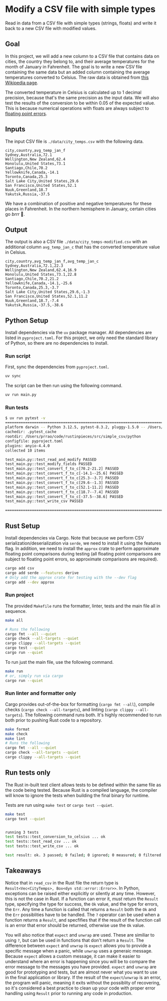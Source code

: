 # Modify a CSV file with simple types

Read in data from a CSV file with simple types (strings, floats) and write it back to a new CSV file with modified values.

## Goal

In this project, we will add a new column to a CSV file that contains data on cities, the country they
belong to, and their average temperatures for the month of January in Fahrenheit. The goal is to write a new CSV file containing
the same data but an added column containing the average temperatures converted to Celsius. The raw
data is obtained from [this Wikipedia page](https://en.wikipedia.org/wiki/List_of_cities_by_average_temperature).

The converted temperature in Celsius is calculated up to 1 decimal precision, because that's
the same precision as the input data. We will also test the results of the conversion
to be within 0.05 of the expected value. This is because numerical operations with floats
are always subject to [floating point errors](https://docs.python.org/3/tutorial/floatingpoint.html).

## Inputs

The input CSV file is `./data/city_temps.csv` with the following data.

```csv
city,country,avg_temp_jan_f
Sydney,Australia,72.1
Wellington,New Zealand,62.4
Honolulu,United States,73.1
Santiago,Chile,70.2
Yellowknife,Canada,-14.1
Toronto,Canada,25.3
Salt Lake City,United States,29.6
San Francisco,United States,52.1
Nuuk,Greenland,18.7
Yakutsk,Russia,-37.5
```

We have a combination of positive and negative temperatures for these places in Fahrenheit.
In the northern hemisphere in January, certain cities go _brrr_ 🥶.

## Output

The output is also a CSV file `./data/city_temps-modified.csv` with an additional column `avg_temp_jan_c`
that has the converted temperature value in Celsius.

```csv
city,country,avg_temp_jan_f,avg_temp_jan_c
Sydney,Australia,72.1,22.3
Wellington,New Zealand,62.4,16.9
Honolulu,United States,73.1,22.8
Santiago,Chile,70.2,21.2
Yellowknife,Canada,-14.1,-25.6
Toronto,Canada,25.3,-3.7
Salt Lake City,United States,29.6,-1.3
San Francisco,United States,52.1,11.2
Nuuk,Greenland,18.7,-7.4
Yakutsk,Russia,-37.5,-38.6
```

## Python Setup

Install dependencies via the `uv` package manager. All dependencies are listed in `pyproject.toml`.
For this project, we only need the standard library of Python, so there are no dependencies to install.

### Run script

First, sync the dependencies from `pyproject.toml`.

```bash
uv sync
```

The script can be then run using the following command.

```bash
uv run main.py
```

### Run tests

```bash
$ uv run pytest -v
===================================================================================================== test session starts =====================================================================================================
platform darwin -- Python 3.12.5, pytest-8.3.2, pluggy-1.5.0 -- /Users/prrao/.pyenv/versions/3.12.5/bin/python3.12
cachedir: .pytest_cache
rootdir: /Users/prrao/code/rustinpieces/src/simple_csv/python
configfile: pyproject.toml
plugins: anyio-4.4.0
collected 10 items

test_main.py::test_read_and_modify PASSED                                                                                                                                                                               [ 10%]
test_main.py::test_modify_fields PASSED                                                                                                                                                                                 [ 20%]
test_main.py::test_convert_f_to_c[70.2-21.2] PASSED                                                                                                                                                                     [ 30%]
test_main.py::test_convert_f_to_c[-14.1--25.6] PASSED                                                                                                                                                                   [ 40%]
test_main.py::test_convert_f_to_c[25.3--3.7] PASSED                                                                                                                                                                     [ 50%]
test_main.py::test_convert_f_to_c[29.6--1.3] PASSED                                                                                                                                                                     [ 60%]
test_main.py::test_convert_f_to_c[52.1-11.2] PASSED                                                                                                                                                                     [ 70%]
test_main.py::test_convert_f_to_c[18.7--7.4] PASSED                                                                                                                                                                     [ 80%]
test_main.py::test_convert_f_to_c[-37.5--38.6] PASSED                                                                                                                                                                   [ 90%]
test_main.py::test_write_csv PASSED                                                                                                                                                                                     [100%]

===================================================================================================== 10 passed in 0.01s ======================================================================================================
```

## Rust Setup

Install dependencies via Cargo. Note that because we perform CSV serialization/deserialization via
`serde`, we need to install it using the features flag. In addition, we need to install the `approx`
crate to perform approximate floating point comparisons during testing (all floating point comparisons
are subject to floating point errors, so approximate comparisons are required).

```bash
cargo add csv
cargo add serde --features derive
# Only add the approx crate for testing with the --dev flag
cargo add --dev approx
```

### Run project

The provided `Makefile` runs the formatter, linter, tests and the main file all in sequence.

```bash
make all

# Runs the following
cargo fmt --all --quiet
cargo check --all-targets --quiet
cargo clippy --all-targets --quiet
cargo test --quiet
cargo run --quiet
```

To run just the main file, use the following command.

```bash
make run
# or, simply run via cargo
cargo run --quiet
```

### Run linter and formatter only

Cargo provides out-of-the-box for formatting (`cargo fmt --all`), compile checks (`cargo check --all-targets`),
and linting (`cargo clippy --all-targets`). The following command runs both. It's highly recommended
to run both prior to pushing Rust code to a
repository.

```bash
make format
make check
make lint
# Runs the following
cargo fmt --all --quiet
cargo check --all-targets --quiet
cargo clippy --all-targets --quiet
```

## Run tests only

The Rust in-built test client allows tests to be defined within the same file as the code being tested. Because Rust is a compiled language, the compiler will know to ignore the tests when building the final binary for runtime.

Tests are run using `make test` or `cargo test --quiet`.

```bash
make test
cargo test --quiet


running 3 tests
test tests::test_conversion_to_celsius ... ok
test tests::test_read_csv ... ok
test tests::test_write_csv ... ok

test result: ok. 3 passed; 0 failed; 0 ignored; 0 measured; 0 filtered out; finished in 0.00s
```

## Takeaways

Notice that in `read_csv` in the Rust file the return type is `Result<Vec<CityTemps>, Box<dyn std::error::Error>>`.
In Python, exceptions can be raised either explicitly or silently at any time. However, this is not
the case in Rust. If a function can error it, _must_ return the `Result` type, specifying the type
for success, the `Ok` value, and the type for errors, the `Err`. Any time a function is called
that returns a `Result` both the `Ok` and the `Err` possiblities have to be handled. The `?` operator
can be used when a function returns a `Result`, and specfifies that if the result of the function
call is an error that error should be returned, otherwise use the `Ok` value.

You will also notice that `expect` and `unwrap` are used. These are similiar to using `?`, but can
be used in functions that don't return a `Result`. The difference between `expect` and `unwrap` is
`expect` allows you to provide a specific message when a panic, while `unwrap` uses a generaic message.
Because `expect` allows a custom message, it can make it easier to understand where an error is happening
since you will be to compare the error message to the messages you have provided. `expect` and `unwrap`
are good for prototyping and tests, but are almost never what you want to use in the final application
or library. If the result of the `expect`/`unwrap` is an error, the program will panic, meaning it
exits without the possiblity of recovering, so it's considered a best practice to clean up your code
with proper error handling using `Result` prior to running any code in production.
